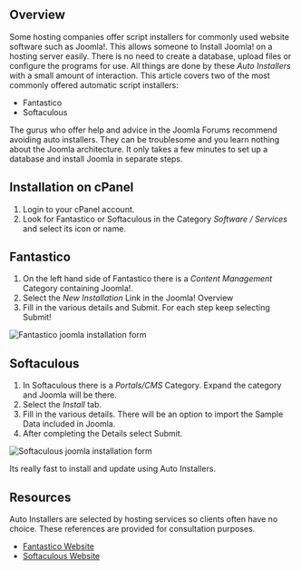 <!-- Filename: Installing_Joomla_using_an_Auto_Installer / Display title: Auto Installer Installation -->

## Overview

Some hosting companies offer script installers for commonly used website
software such as Joomla!. This allows someone to Install Joomla! on a
hosting server easily. There is no need to create a database, upload
files or configure the programs for use. All things are done by these
*Auto Installers* with a small amount of interaction. This article
covers two of the most commonly offered automatic script installers:

- Fantastico
- Softaculous

<div class="alert alert-warning">The gurus who offer help and advice in the
Joomla Forums recommend avoiding auto installers. They can be troublesome
and you learn nothing about the Joomla architecture. It only takes a few
minutes to set up a database and install Joomla in separate steps.</div>

## Installation on cPanel

1.  Login to your cPanel account.
2.  Look for Fantastico or Softaculous in the Category *Software / Services*
    and select its icon or name.

## Fantastico

1.  On the left hand side of Fantastico there is a *Content Management*
    Category containing Joomla!.
2.  Select the *New Installation* Link in the Joomla! Overview
3.  Fill in the various details and Submit. For each step keep selecting Submit!

![Fantastico joomla installation form](../../../en/images/hosting/auto-installer-fantastico.jpg)

## Softaculous

1.  In Softaculous there is a *Portals/CMS* Category. Expand the
    category and Joomla will be there. 
2.  Select the *Install* tab.
3.  Fill in the various details. There will be an option to import the
    Sample Data included in Joomla.
4.  After completing the Details select Submit.

![Softaculous joomla installation form](../../../en/images/hosting/auto-installer-softaculous.jpg)

Its really fast to install and update using Auto Installers.

## Resources

Auto Installers are selected by hosting services so clients often have no
choice. These references are provided for consultation purposes.

- <a href="http://www.netenberg.com"
  rel="nofollow noreferrer noopener">Fantastico Website</a>
- <a href="http://www.softaculous.com"
  rel="nofollow noreferrer noopener">Softaculous Website</a>

